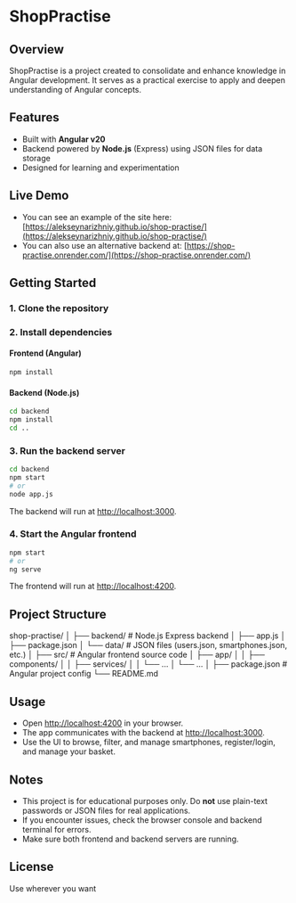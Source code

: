 # ShopPractise

## Overview

ShopPractise is a project created to consolidate and enhance knowledge in Angular development. It serves as a practical exercise to apply and deepen understanding of Angular concepts.

## Features

- Built with **Angular v20**
- Backend powered by **Node.js** (Express) using JSON files for data storage
- Designed for learning and experimentation

## Live Demo

- You can see an example of the site here: [https://alekseynarizhniy.github.io/shop-practise/](https://alekseynarizhniy.github.io/shop-practise/)
- You can also use an alternative backend at: [https://shop-practise.onrender.com/](https://shop-practise.onrender.com/)

## Getting Started

### 1. Clone the repository

### 2. Install dependencies

#### Frontend (Angular)

```bash
npm install
```

#### Backend (Node.js)

```bash
cd backend
npm install
cd ..
```

### 3. Run the backend server

```bash
cd backend
npm start
# or
node app.js
```

The backend will run at [http://localhost:3000](http://localhost:3000).

### 4. Start the Angular frontend

```bash
npm start
# or
ng serve
```

The frontend will run at [http://localhost:4200](http://localhost:4200).

## Project Structure

shop-practise/
│
├── backend/ # Node.js Express backend
│ ├── app.js
│ ├── package.json
│ └── data/ # JSON files (users.json, smartphones.json, etc.)
│
├── src/ # Angular frontend source code
│ ├── app/
│ │ ├── components/
│ │ ├── services/
│ │ └── ...
│ └── ...
│
├── package.json # Angular project config
└── README.md

## Usage

- Open [http://localhost:4200](http://localhost:4200) in your browser.
- The app communicates with the backend at [http://localhost:3000](http://localhost:3000).
- Use the UI to browse, filter, and manage smartphones, register/login, and manage your basket.

## Notes

- This project is for educational purposes only. Do **not** use plain-text passwords or JSON files for real applications.
- If you encounter issues, check the browser console and backend terminal for errors.
- Make sure both frontend and backend servers are running.

## License

Use wherever you want
